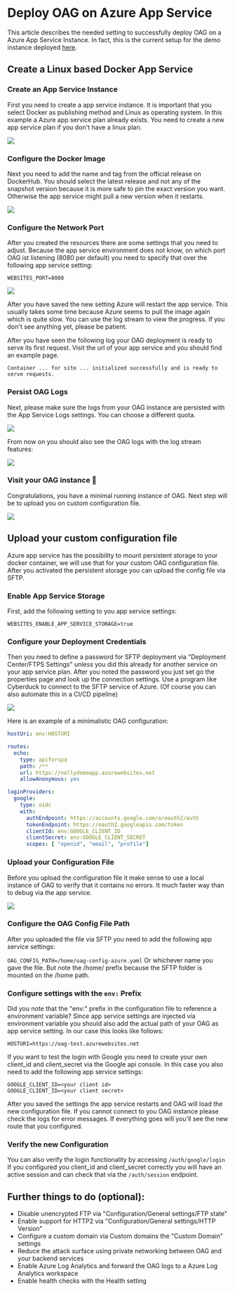 # Deploy OAG on Azure App Service

This article describes the needed setting to successfully deploy OAG on a Azure App Service Instance. In fact, this is the current setup for the demo instance deployed [here](https://oag.azurewebsites.net).

## Create a Linux based Docker App Service

### Create an App Service Instance

First you need to create a app service instance. It is important that you select Docker as publishing method and Linux as operating system. In this example a Azure app service plan already exists. You need to create a new app service plan if you don't have a linux plan.

![](./images/azure/1-aas-basics.png)

### Configure the Docker Image

Next you need to add the name and tag from the official release on DockerHub. You should select the latest release and not any of the snapshot version because it is more safe to pin the exact version you want. Otherwise the app service might pull a new version when it restarts.

![](./images/azure/2-aas-docker.png)

### Configure the Network Port 

After you created the resources there are some settings that you need to adjust. Because the app service environment does not know, on which port OAG ist listening (8080 per default) you need to specify that over the following app service setting:

`WEBSITES_PORT=8080`

![](./images/azure/3-aas-settings.png)

After you have saved the new setting Azure will restart the app service. This usually takes some time because Azure seems to pull the image again which is quite slow. You can use the log stream to view the progress. If you don't see anything yet, please be patient.

After you have seen the following log your OAG deployment is ready to serve its first request. Visit the url of your app service and you should find an example page.

`Container ... for site ... initialized successfully and is ready to serve requests.`

### Persist OAG Logs

Next, please make sure the logs from your OAG instance are persisted with the App Service Logs settings. You can choose a different quota.

![](./images/azure/6-aas-app-service-logs.png)

From now on you should also see the OAG logs with the log stream features:

![](./images/azure/7-aas-logs-2.png)

### Visit your OAG instance :tada:

Congratulations, you have a minimal running instance of OAG. Next step will be to upload you on custom configuration file.

![](./images/azure/5-httpbin.png)

## Upload your custom configuration file

Azure app service has the possibility to mount persistent storage to your docker container, we will use that for your custom OAG configuration file. After you activated the persistent storage you can upload the config file via SFTP.

### Enable App Service Storage

First, add the following setting to you app service settings:

`WEBSITES_ENABLE_APP_SERVICE_STORAGE=true`

### Configure your Deployment Credentials

Then you need to define a password for SFTP deployment via "Deployment Center/FTPS Settings" unless you did this already for another service on your app service plan. After you noted the password you just set go the properties page and look up the connection settings. Use a program like Cyberduck to connect to the SFTP service of Azure. (Of course you can also automate this in a CI/CD pipeline)

![](./images/azure/10-cyberduckLogin.png)

Here is an example of a minimalistic OAG configuration:
```yaml
hostUri: env:HOSTURI

routes:
  echo:
    type: apiforspa
    path: /**
    url: https://nellydemoapp.azurewebsites.net
    allowAnonymous: yes

loginProviders:
  google:
    type: oidc
    with:
      authEndpoint: https://accounts.google.com/o/oauth2/auth
      tokenEndpoint: https://oauth2.googleapis.com/token
      clientId: env:GOOGLE_CLIENT_ID
      clientSecret: env:GOOGLE_CLIENT_SECRET
      scopes: [ "openid", "email", "profile"]
```

### Upload your Configuration File

Before you upload the configuration file it make sense to use a local instance of OAG to verify that it contains no errors. It much faster way than to debug via the app service.

![](./images/azure/11-cyberduck-files.png)

### Configure the OAG Config File Path

After you uploaded the file via SFTP you need to add the following app service settings:

`OAG_CONFIG_PATH=/home/oag-config-azure.yaml` Or whichever name you gave the file. But note the /home/ prefix because the SFTP folder is mounted on the /home path.

### Configure settings with the `env:` Prefix

Did you note that the "env:" prefix in the configuration file to reference a environment variable? Since app service settings are injected via environment variable you should also add the actual path of your OAG as app service setting. In our case this looks like follows:

`HOSTURI=https://oag-test.azurewebsites.net`

If you want to test the login with Google you need to create your own client_id and client_secret via the Google api console. In this case you also need to add the following app service settings:

```
GOOGLE_CLIENT_ID=<your client id>
GOOGLE_CLIENT_ID=<your client secret>
```

After you saved the settings the app service restarts and OAG will load the new configuration file. If you cannot connect to you OAG instance please check the logs for error messages. If everything goes will you'll see the new route that you configured.

### Verify the new Configuration

You can also verify the login functionality by accessing `/auth/google/login` If you configured you client_id and client_secret correctly you will have an active session and can check that via the `/auth/session` endpoint.

## Further things to do (optional):

* Disable unencrypted FTP via "Configuration/General settings/FTP state"
* Enable support for HTTP2 via "Configuration/General settings/HTTP Version"
* Configure a custom domain via Custom domains the "Custom Domain" settings
* Reduce the attack surface using private networking between OAG and your backend services
* Enable Azure Log Analytics and forward the OAG logs to a Azure Log Analytics workspace
* Enable health checks with the Health setting